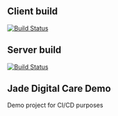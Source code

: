 ## Client build
[![Build Status](https://dev.azure.com/dprosenbrock/Jade-Digital-Care/_apis/build/status/2?branchName=master&jobName=Client%20Build%20%2B%20Test)](https://dev.azure.com/dprosenbrock/Jade-Digital-Care/_build/latest?definitionId=2&branchName=master)

## Server build
[![Build Status](https://dev.azure.com/dprosenbrock/Jade-Digital-Care/_apis/build/status/2?branchName=master&jobName=Server%20build%20%2B%20Test)](https://dev.azure.com/dprosenbrock/Jade-Digital-Care/_build/latest?definitionId=2&branchName=master)

## Jade Digital Care Demo
Demo project for CI/CD purposes




